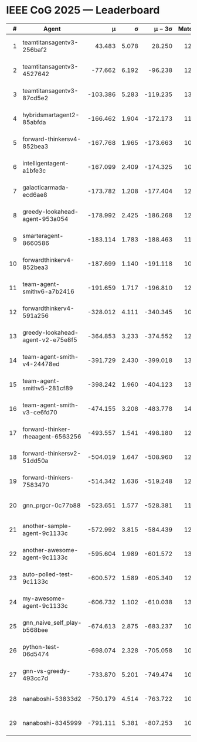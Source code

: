 # IEEE CoG 2025 — Leaderboard

| # | Agent | μ | σ | μ − 3σ | Matches | Updated |
|---:|---|---:|---:|---:|---:|---|
| 1 | teamtitansagentv3-256baf2 | 43.483 | 5.078 | 28.250 | 12980 | 2025-08-21 20:52 |
| 2 | teamtitansagentv3-4527642 | -77.662 | 6.192 | -96.238 | 12494 | 2025-08-21 20:52 |
| 3 | teamtitansagentv3-87cd5e2 | -103.386 | 5.283 | -119.235 | 13766 | 2025-08-21 20:52 |
| 4 | hybridsmartagent2-85abfda | -166.462 | 1.904 | -172.173 | 11375 | 2025-08-21 20:52 |
| 5 | forward-thinkersv4-852bea3 | -167.768 | 1.965 | -173.663 | 10432 | 2025-08-21 20:52 |
| 6 | intelligentagent-a1bfe3c | -167.099 | 2.409 | -174.325 | 10802 | 2025-08-21 20:52 |
| 7 | galacticarmada-ecd6ae8 | -173.782 | 1.208 | -177.404 | 12220 | 2025-08-21 20:52 |
| 8 | greedy-lookahead-agent-953a054 | -178.992 | 2.425 | -186.268 | 12418 | 2025-08-21 20:52 |
| 9 | smarteragent-8660586 | -183.114 | 1.783 | -188.463 | 11135 | 2025-08-21 20:52 |
| 10 | forwardthinkerv4-852bea3 | -187.699 | 1.140 | -191.118 | 10322 | 2025-08-21 20:52 |
| 11 | team-agent-smithv6-a7b2416 | -191.659 | 1.717 | -196.810 | 12420 | 2025-08-21 20:52 |
| 12 | forwardthinkerv4-591a256 | -328.012 | 4.111 | -340.345 | 10802 | 2025-08-21 20:52 |
| 13 | greedy-lookahead-agent-v2-e75e8f5 | -364.853 | 3.233 | -374.552 | 12778 | 2025-08-21 20:52 |
| 14 | team-agent-smith-v4-24478ed | -391.729 | 2.430 | -399.018 | 13282 | 2025-08-21 20:52 |
| 15 | team-agent-smithv5-281cf89 | -398.242 | 1.960 | -404.123 | 13120 | 2025-08-21 20:52 |
| 16 | team-agent-smith-v3-ce6fd70 | -474.155 | 3.208 | -483.778 | 14002 | 2025-08-21 20:52 |
| 17 | forward-thinker-rheaagent-6563256 | -493.557 | 1.541 | -498.180 | 12464 | 2025-08-21 20:52 |
| 18 | forward-thinkersv2-51dd50a | -504.019 | 1.647 | -508.960 | 12624 | 2025-08-21 20:52 |
| 19 | forward-thinkers-7583470 | -514.342 | 1.636 | -519.248 | 12020 | 2025-08-21 20:52 |
| 20 | gnn_prgcr-0c77b88 | -523.651 | 1.577 | -528.381 | 11770 | 2025-08-21 20:52 |
| 21 | another-sample-agent-9c1133c | -572.992 | 3.815 | -584.439 | 12860 | 2025-08-21 20:52 |
| 22 | another-awesome-agent-9c1133c | -595.604 | 1.989 | -601.572 | 13540 | 2025-08-21 20:52 |
| 23 | auto-polled-test-9c1133c | -600.572 | 1.589 | -605.340 | 12300 | 2025-08-21 20:52 |
| 24 | my-awesome-agent-9c1133c | -606.732 | 1.102 | -610.038 | 13120 | 2025-08-21 20:52 |
| 25 | gnn_naive_self_play-b568bee | -674.613 | 2.875 | -683.237 | 10380 | 2025-08-21 20:52 |
| 26 | python-test-06d5474 | -698.074 | 2.328 | -705.058 | 10740 | 2025-08-21 20:52 |
| 27 | gnn-vs-greedy-493cc7d | -733.870 | 5.201 | -749.474 | 10460 | 2025-08-21 20:52 |
| 28 | nanaboshi-53833d2 | -750.179 | 4.514 | -763.722 | 10020 | 2025-08-21 20:52 |
| 29 | nanaboshi-8345999 | -791.111 | 5.381 | -807.253 | 10570 | 2025-08-21 20:52 |
